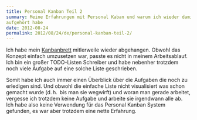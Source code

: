 ```yaml
---
title: Personal Kanban Teil 2
summary: Meine Erfahrungen mit Personal Kaban und warum ich wieder damit
aufgehört habe
date: 2012-08-24
permalink: 2012/08/24/de/personal-kanban-teil-2/
---
```

Ich habe mein
[Kanbanbrett](http://sam-d.com/blog/2012/06/24/de/personal-kanban/) mitlerweile wieder abgehangen. Obwohl das Konzept
einfach umzusetzen war, passte es nicht in meinem Arbeitsablauf. Ich bin ein
großer TODO-Listen Schreiber und habe nebenher trotzdem noch viele Aufgabe auf eine
solche Liste geschrieben.

Somit habe ich auch immer einen Überblick über die Aufgaben die noch zu
erledigen sind. Und obwohl die einfache Liste nicht visualisiert was schon
gemacht wurde (d.&thinsp;h.&thinsp; bis man sie wegwirft) und woran man gerade
arbeitet, vergesse ich trotzdem keine Aufgabe und arbeite sie irgendwann alle ab.
Ich habe also keine Verwendung für das Personal Kanban System gefunden, es war
aber trotzdem eine nette Erfahrung.
